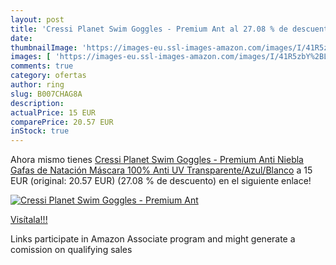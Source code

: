 ```yaml
---
layout: post
title: 'Cressi Planet Swim Goggles - Premium Ant al 27.08 % de descuento'
date: 
thumbnailImage: 'https://images-eu.ssl-images-amazon.com/images/I/41R5zbY%2BLcL._SL200_.jpg'
images: [ 'https://images-eu.ssl-images-amazon.com/images/I/41R5zbY%2BLcL._SL200_.jpg' ]
comments: true
category: ofertas
author: ring
slug: B007CHAG8A
description:
actualPrice: 15 EUR
comparePrice: 20.57 EUR
inStock: true
---
```


Ahora mismo tienes [Cressi Planet Swim Goggles - Premium Anti Niebla Gafas de Natación Máscara 100% Anti UV  Transparente/Azul/Blanco](https://www.amazon.es/dp/B007CHAG8A/?tag=tolees-21) a 15 EUR (original: 20.57 EUR) (27.08 %  de descuento) en el siguiente enlace!

[![Cressi Planet Swim Goggles - Premium Ant](https://images-eu.ssl-images-amazon.com/images/I/41R5zbY%2BLcL._SL200_.jpg)](https://www.amazon.es/dp/B007CHAG8A/?tag=tolees-21)

[Visítala!!!](https://www.amazon.es/dp/B007CHAG8A/?tag=tolees-21)

Links participate in Amazon Associate program and might generate a comission on qualifying sales
